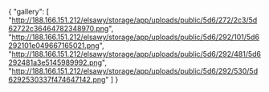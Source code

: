 {
    "gallery": [
        "http://188.166.151.212/elsawy/storage/app/uploads/public/5d6/272/2c3/5d62722c36464782348970.png",
        "http://188.166.151.212/elsawy/storage/app/uploads/public/5d6/292/101/5d6292101e049667165021.png",
        "http://188.166.151.212/elsawy/storage/app/uploads/public/5d6/292/481/5d6292481a3e5145989992.png",
        "http://188.166.151.212/elsawy/storage/app/uploads/public/5d6/292/530/5d6292530337f474647142.png"
    ]
}